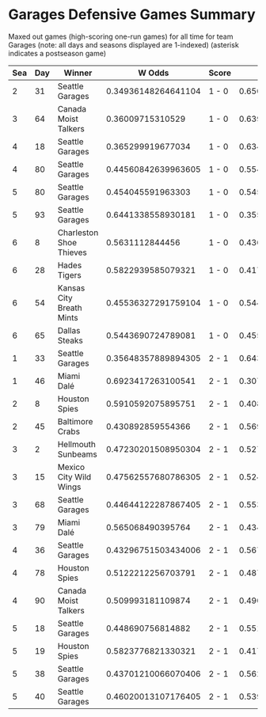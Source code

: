 # Garages Defensive Games Summary



Maxed out games (high-scoring one-run games) for all time for team Garages (note: all days and seasons displayed are 1-indexed) (asterisk indicates a postseason game)


| Sea | Day | Winner | W Odds | Score | L Odds | Loser | 
| ------ |------ |------ |------ |------ |------ |------ |
| 2 | 31 | Seattle Garages | 0.34936148264641104 | 1 - 0 | 0.650638517353588 | Miami Dalé | 
| 3 | 64 | Canada Moist Talkers | 0.36009715310529 | 1 - 0 | 0.639902846894709 | Seattle Garages | 
| 4 | 18 | Seattle Garages | 0.365299919677034 | 1 - 0 | 0.6347000803229651 | Breckenridge Jazz Hands | 
| 4 | 80 | Seattle Garages | 0.44560842639963605 | 1 - 0 | 0.5543915736003631 | Canada Moist Talkers | 
| 5 | 80 | Seattle Garages | 0.454045591963303 | 1 - 0 | 0.545954408036696 | Houston Spies | 
| 5 | 93 | Seattle Garages | 0.6441338558930181 | 1 - 0 | 0.35586614410698103 | Houston Spies | 
| 6 | 8 | Charleston Shoe Thieves | 0.5631112844456 | 1 - 0 | 0.436888715554399 | Seattle Garages | 
| 6 | 28 | Hades Tigers | 0.5822939585079321 | 1 - 0 | 0.417706041492067 | Seattle Garages | 
| 6 | 54 | Kansas City Breath Mints | 0.45536327291759104 | 1 - 0 | 0.5446367270824081 | Seattle Garages | 
| 6 | 65 | Dallas Steaks | 0.5443690724789081 | 1 - 0 | 0.455630927521091 | Seattle Garages | 
| 1 | 33 | Seattle Garages | 0.35648357889894305 | 2 - 1 | 0.643516421101056 | Mexico City Wild Wings | 
| 1 | 46 | Miami Dalé | 0.6923417263100541 | 2 - 1 | 0.307658273689945 | Seattle Garages | 
| 2 | 8 | Houston Spies | 0.5910592075895751 | 2 - 1 | 0.408940792410425 | Seattle Garages | 
| 2 | 45 | Baltimore Crabs | 0.430892859554366 | 2 - 1 | 0.569107140445632 | Seattle Garages | 
| 3 | 2 | Hellmouth Sunbeams | 0.47230201508950304 | 2 - 1 | 0.527697984910496 | Seattle Garages | 
| 3 | 15 | Mexico City Wild Wings | 0.47562557680786305 | 2 - 1 | 0.524374423192136 | Seattle Garages | 
| 3 | 68 | Seattle Garages | 0.44644122287867405 | 2 - 1 | 0.5535587771213251 | Philly Pies | 
| 3 | 79 | Miami Dalé | 0.565068490395764 | 2 - 1 | 0.43493150960423504 | Seattle Garages | 
| 4 | 36 | Seattle Garages | 0.43296751503434006 | 2 - 1 | 0.5670324849656591 | Miami Dalé | 
| 4 | 78 | Houston Spies | 0.5122212256703791 | 2 - 1 | 0.487778774329621 | Seattle Garages | 
| 4 | 90 | Canada Moist Talkers | 0.509993181109874 | 2 - 1 | 0.49000681889012504 | Seattle Garages | 
| 5 | 18 | Seattle Garages | 0.448690756814882 | 2 - 1 | 0.5513092431851171 | Hades Tigers | 
| 5 | 19 | Houston Spies | 0.5823776821330321 | 2 - 1 | 0.417622317866968 | Seattle Garages | 
| 5 | 38 | Seattle Garages | 0.43701210066070406 | 2 - 1 | 0.562987899339295 | Baltimore Crabs | 
| 5 | 40 | Seattle Garages | 0.46020013107176405 | 2 - 1 | 0.5397998689282351 | Mexico City Wild Wings | 


